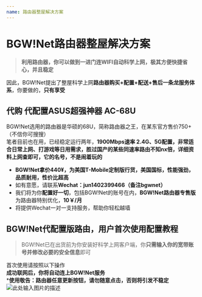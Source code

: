 ```yaml
---
name: 路由器整屋解决方案
---
```


# BGW!Net路由器整屋解决方案

> **利用路由器，你可以做到一进门连WIFI自动科学上网，极其方便快捷省心，并且稳定**

因此，BGW!Net提出了整屋科学上网**路由器购买+配置+配送+售后一条龙服务体系**，你要做的，**只有享受**

## 代购 代配置ASUS超强神器 AC-68U
BGW!Net选用的路由器是华硕的68U，简称路由器之王，在某东官方售价750+（不信你可搜搜）  
笔者目前也在用，已经稳定运行两年，**1900Mbps速率 2.4G、5G配置，非常适合日常上网、打游戏等日用需求，胜过国产的某些同速率路由不知nx倍，详细资料上网查即可，它的名号，不是闹着玩的**

- **BGW!Net拿价440¥，为美国T-Mobile定制版行货，美国国标，性能强劲，品质耐用，性价比超高**
- 如有意愿，请联系**Wechat：jun1402399466（备注bgwnet）**
- 我们将为你**配置好一切**，包括BGW!Net的账号在内，**BGW!Net路由器专售版**为路由器特别优化，**10￥/月**
- 将提供Wechat一对一支持服务，帮助你轻松越墙

## BGW!Net代配置版路由，用户首次使用配置教程

> BGW!Net已在出货前为你安装好科学上网客户端，你**只需输入你的宽带账号并修改必要的安全信息**即可

首次使用请按照以下操作  
**成功联网后，你将自动连上BGW!Net服务**  
***使用敬告：路由器任意更新按钮，请勿随意点击，否则将引发不稳定**
![此处输入图片的描述][1]


  [1]: https://raw.githubusercontent.com/LYJSPEEDX/bgwdocs/master/router_purchase.jpg
